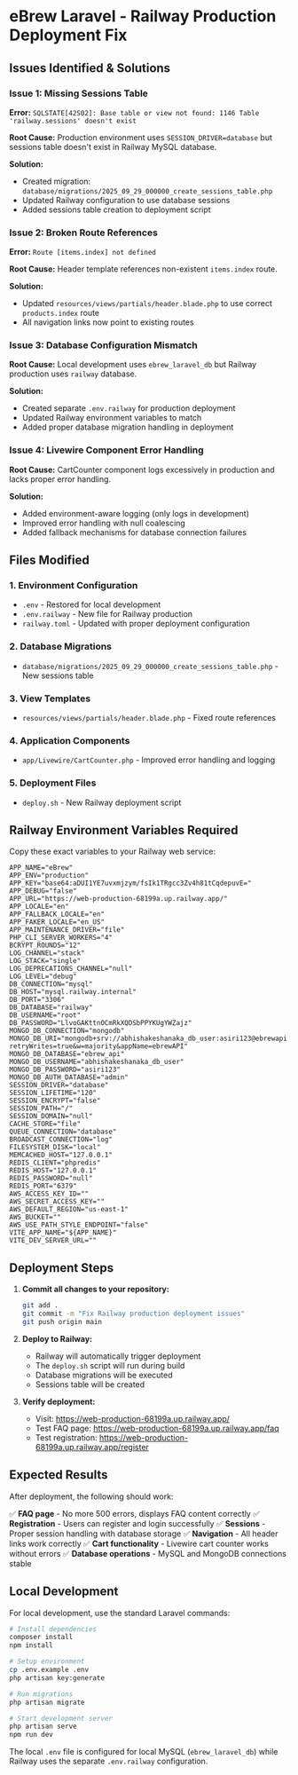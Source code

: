 # eBrew Laravel - Railway Production Deployment Fix

## Issues Identified & Solutions

### Issue 1: Missing Sessions Table

**Error:** `SQLSTATE[42S02]: Base table or view not found: 1146 Table 'railway.sessions' doesn't exist`

**Root Cause:** Production environment uses `SESSION_DRIVER=database` but sessions table doesn't exist in Railway MySQL database.

**Solution:**

-   Created migration: `database/migrations/2025_09_29_000000_create_sessions_table.php`
-   Updated Railway configuration to use database sessions
-   Added sessions table creation to deployment script

### Issue 2: Broken Route References

**Error:** `Route [items.index] not defined`

**Root Cause:** Header template references non-existent `items.index` route.

**Solution:**

-   Updated `resources/views/partials/header.blade.php` to use correct `products.index` route
-   All navigation links now point to existing routes

### Issue 3: Database Configuration Mismatch

**Root Cause:** Local development uses `ebrew_laravel_db` but Railway production uses `railway` database.

**Solution:**

-   Created separate `.env.railway` for production deployment
-   Updated Railway environment variables to match
-   Added proper database migration handling in deployment

### Issue 4: Livewire Component Error Handling

**Root Cause:** CartCounter component logs excessively in production and lacks proper error handling.

**Solution:**

-   Added environment-aware logging (only logs in development)
-   Improved error handling with null coalescing
-   Added fallback mechanisms for database connection failures

## Files Modified

### 1. Environment Configuration

-   `.env` - Restored for local development
-   `.env.railway` - New file for Railway production
-   `railway.toml` - Updated with proper deployment configuration

### 2. Database Migrations

-   `database/migrations/2025_09_29_000000_create_sessions_table.php` - New sessions table

### 3. View Templates

-   `resources/views/partials/header.blade.php` - Fixed route references

### 4. Application Components

-   `app/Livewire/CartCounter.php` - Improved error handling and logging

### 5. Deployment Files

-   `deploy.sh` - New Railway deployment script

## Railway Environment Variables Required

Copy these exact variables to your Railway web service:

```env
APP_NAME="eBrew"
APP_ENV="production"
APP_KEY="base64:aDUI1YE7uvxmjzym/fsIk1TRgcc3Zv4h81tCqdepuvE="
APP_DEBUG="false"
APP_URL="https://web-production-68199a.up.railway.app/"
APP_LOCALE="en"
APP_FALLBACK_LOCALE="en"
APP_FAKER_LOCALE="en_US"
APP_MAINTENANCE_DRIVER="file"
PHP_CLI_SERVER_WORKERS="4"
BCRYPT_ROUNDS="12"
LOG_CHANNEL="stack"
LOG_STACK="single"
LOG_DEPRECATIONS_CHANNEL="null"
LOG_LEVEL="debug"
DB_CONNECTION="mysql"
DB_HOST="mysql.railway.internal"
DB_PORT="3306"
DB_DATABASE="railway"
DB_USERNAME="root"
DB_PASSWORD="LlvoGAKttnOCmRkXQDSbPPYKUgYWZajz"
MONGO_DB_CONNECTION="mongodb"
MONGO_DB_URI="mongodb+srv://abhishakeshanaka_db_user:asiri123@ebrewapi.r7gfad9.mongodb.net/ebrew_api?retryWrites=true&w=majority&appName=ebrewAPI"
MONGO_DB_DATABASE="ebrew_api"
MONGO_DB_USERNAME="abhishakeshanaka_db_user"
MONGO_DB_PASSWORD="asiri123"
MONGO_DB_AUTH_DATABASE="admin"
SESSION_DRIVER="database"
SESSION_LIFETIME="120"
SESSION_ENCRYPT="false"
SESSION_PATH="/"
SESSION_DOMAIN="null"
CACHE_STORE="file"
QUEUE_CONNECTION="database"
BROADCAST_CONNECTION="log"
FILESYSTEM_DISK="local"
MEMCACHED_HOST="127.0.0.1"
REDIS_CLIENT="phpredis"
REDIS_HOST="127.0.0.1"
REDIS_PASSWORD="null"
REDIS_PORT="6379"
AWS_ACCESS_KEY_ID=""
AWS_SECRET_ACCESS_KEY=""
AWS_DEFAULT_REGION="us-east-1"
AWS_BUCKET=""
AWS_USE_PATH_STYLE_ENDPOINT="false"
VITE_APP_NAME="${APP_NAME}"
VITE_DEV_SERVER_URL=""
```

## Deployment Steps

1. **Commit all changes to your repository:**

    ```bash
    git add .
    git commit -m "Fix Railway production deployment issues"
    git push origin main
    ```

2. **Deploy to Railway:**

    - Railway will automatically trigger deployment
    - The `deploy.sh` script will run during build
    - Database migrations will be executed
    - Sessions table will be created

3. **Verify deployment:**
    - Visit: https://web-production-68199a.up.railway.app/
    - Test FAQ page: https://web-production-68199a.up.railway.app/faq
    - Test registration: https://web-production-68199a.up.railway.app/register

## Expected Results

After deployment, the following should work:

✅ **FAQ page** - No more 500 errors, displays FAQ content correctly
✅ **Registration** - Users can register and login successfully
✅ **Sessions** - Proper session handling with database storage
✅ **Navigation** - All header links work correctly
✅ **Cart functionality** - Livewire cart counter works without errors
✅ **Database operations** - MySQL and MongoDB connections stable

## Local Development

For local development, use the standard Laravel commands:

```bash
# Install dependencies
composer install
npm install

# Setup environment
cp .env.example .env
php artisan key:generate

# Run migrations
php artisan migrate

# Start development server
php artisan serve
npm run dev
```

The local `.env` file is configured for local MySQL (`ebrew_laravel_db`) while Railway uses the separate `.env.railway` configuration.
